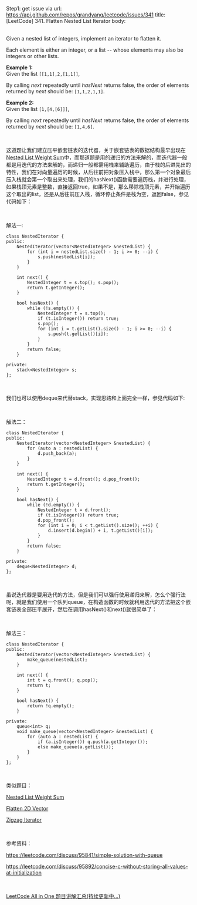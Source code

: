 Step1: get issue via url: https://api.github.com/repos/grandyang/leetcode/issues/341 
 title:[LeetCode] 341. Flatten Nested List Iterator 
 body:  
  

Given a nested list of integers, implement an iterator to flatten it.

Each element is either an integer, or a list -- whose elements may also be integers or other lists.

**Example 1:**  
Given the list `[[1,1],2,[1,1]]`, 

By calling _next_ repeatedly until _hasNext_ returns false, the order of elements returned by _next_ should be: `[1,1,2,1,1]`. 

**Example 2:**  
Given the list `[1,[4,[6]]]`, 

By calling _next_ repeatedly until _hasNext_ returns false, the order of elements returned by _next_ should be: `[1,4,6]`. 

 

这道题让我们建立压平嵌套链表的迭代器，关于嵌套链表的数据结构最早出现在[Nested List Weight Sum](http://www.cnblogs.com/grandyang/p/5340305.html)中，而那道题是用的递归的方法来解的，而迭代器一般都是用迭代的方法来解的，而递归一般都需用栈来辅助遍历，由于栈的后进先出的特性，我们在对向量遍历的时候，从后往前把对象压入栈中，那么第一个对象最后压入栈就会第一个取出来处理，我们的hasNext()函数需要遍历栈，并进行处理，如果栈顶元素是整数，直接返回true，如果不是，那么移除栈顶元素，并开始遍历这个取出的list，还是从后往前压入栈，循环停止条件是栈为空，返回false，参见代码如下：

 

解法一:
    
    
    class NestedIterator {
    public:
        NestedIterator(vector<NestedInteger> &nestedList) {
            for (int i = nestedList.size() - 1; i >= 0; --i) {
                s.push(nestedList[i]);
            }
        }
    
        int next() {
            NestedInteger t = s.top(); s.pop();
            return t.getInteger();
        }
    
        bool hasNext() {
            while (!s.empty()) {
                NestedInteger t = s.top(); 
                if (t.isInteger()) return true;
                s.pop();
                for (int i = t.getList().size() - 1; i >= 0; --i) {
                    s.push(t.getList()[i]);
                }
            }
            return false;
        }  
    
    private:
        stack<NestedInteger> s;
    };

 

我们也可以使用deque来代替stack，实现思路和上面完全一样，参见代码如下:

 

解法二：
    
    
    class NestedIterator {
    public:
        NestedIterator(vector<NestedInteger> &nestedList) {
            for (auto a : nestedList) {
                d.push_back(a);
            }
        }
    
        int next() {
            NestedInteger t = d.front(); d.pop_front();
            return t.getInteger();
        }
    
        bool hasNext() {
            while (!d.empty()) {
                NestedInteger t = d.front();
                if (t.isInteger()) return true;
                d.pop_front();
                for (int i = 0; i < t.getList().size(); ++i) {
                    d.insert(d.begin() + i, t.getList()[i]);
                }
            }
            return false;
        }
    
    private:
        deque<NestedInteger> d;
    };

 

虽说迭代器是要用迭代的方法，但是我们可以强行使用递归来解，怎么个强行法呢，就是我们使用一个队列queue，在构造函数的时候就利用迭代的方法把这个嵌套链表全部压平展开，然后在调用hasNext()和next()就很简单了：

 

解法三：
    
    
    class NestedIterator {
    public:
        NestedIterator(vector<NestedInteger> &nestedList) {
            make_queue(nestedList);
        }
    
        int next() {
            int t = q.front(); q.pop();
            return t; 
        }
    
        bool hasNext() {
            return !q.empty();
        }
        
    private:
        queue<int> q;
        void make_queue(vector<NestedInteger> &nestedList) {
            for (auto a : nestedList) {
                if (a.isInteger()) q.push(a.getInteger());
                else make_queue(a.getList());
            }
        }
    };

 

类似题目：

[Nested List Weight Sum](http://www.cnblogs.com/grandyang/p/5340305.html)

[Flatten 2D Vector](http://www.cnblogs.com/grandyang/p/5209621.html)

[Zigzag Iterator](http://www.cnblogs.com/grandyang/p/5212785.html)

 

参考资料：

<https://leetcode.com/discuss/95841/simple-solution-with-queue>

<https://leetcode.com/discuss/95892/concise-c-without-storing-all-values-at-initialization>

 

[LeetCode All in One 题目讲解汇总(持续更新中...)](http://www.cnblogs.com/grandyang/p/4606334.html)
